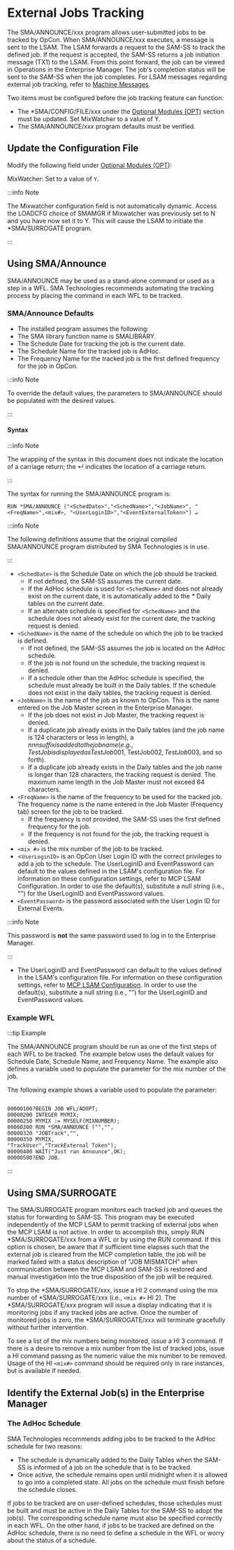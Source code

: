 # External Jobs Tracking

The SMA/ANNOUNCE/xxx program allows user-submitted jobs to be tracked by OpCon. When SMA/ANNOUNCE/xxx executes, a message is sent to the LSAM. The LSAM forwards a request to the SAM-SS to track the defined job. If the request is accepted, the SAM-SS returns a job initiation message (TX1) to the LSAM. From this point forward, the job can be viewed in Operations in the Enterprise Manager. The job's completion status will be sent to the SAM-SS when the job completes. For LSAM messages regarding external job tracking, refer to [Machine Messages](/reference-information/machine-messages).
 
Two items must be configured before the job tracking feature can function:

* The \*SMA/CONFIG/FILE/xxx under the [Optional Modules (OPT)](/operations-and-components/sma-manager/optional-modules) section must be updated. Set MixWatcher to a value of Y.
* The SMA/ANNOUNCE/xxx program defaults must be verified.

## Update the Configuration File

Modify the following field under [Optional Modules (OPT)](/operations-and-components/sma-manager/optional-modules):
 
MixWatcher: Set to a value of ```Y```.

:::info Note

The Mixwatcher configuration field is not automatically dynamic. Access the LOADCFG choice of SMAMGR if Mixwatcher was previously set to N and you have now set it to Y. This will cause the LSAM to initiate the \*SMA/SURROGATE program.

:::

## Using SMA/Announce

SMA/ANNOUNCE may be used as a stand-alone command or used as a step in a WFL. SMA Technologies recommends automating the tracking process by placing the command in each WFL to be tracked.

### SMA/Announce Defaults

* The installed program assumes the following:
* The SMA library function name is SMALIBRARY.
* The Schedule Date for tracking the job is the current date.
* The Schedule Name for the tracked job is AdHoc.
* The Frequency Name for the tracked job is the first defined frequency for the job in OpCon.

:::info Note

To override the default values, the parameters to SMA/ANNOUNCE should be populated with the desired values.

:::

#### Syntax

:::info Note

The wrapping of the syntax in this document does not indicate the location of a carriage return; the ↵ indicates the location of a carriage return.

:::

The syntax for running the SMA/ANNOUNCE program is:

```RUN *SMA/ANNOUNCE ("<SchedDate>","<SchedName>","<JobName>", "<FreqName>",<mix#>, "<UserLoginID>","<EventExternalToken>") ↵```

:::info Note

The following definitions assume that the original compiled SMA/ANNOUNCE program distributed by SMA Technologies is in use.

:::

* ```<SchedDate>``` is the Schedule Date on which the job should be tracked.
    * If not defined, the SAM-SS assumes the current date.
    * If the AdHoc schedule is used for ```<SchedName>``` and does not already exist on the current date, it is automatically added to the * Daily tables on the current date.
    * If an alternate schedule is specified for ```<SchedName>``` and the schedule does not already exist for the current date, the tracking request is denied.
* ```<SchedName>``` is the name of the schedule on which the job to be tracked is defined.
    * If not defined, the SAM-SS assumes the job is located on the AdHoc schedule.
    * If the job is not found on the schedule, the tracking request is denied.
    * If a schedule other than the AdHoc schedule is specified, the schedule must already be built in the Daily tables. If the schedule does not exist in the daily tables, the tracking request is denied.
* ```<JobName>``` is the name of the job as known to OpCon. This is the name entered on the Job Master screen in the Enterprise Manager.
    * If the job does not exist in Job Master, the tracking request is denied.
    * If a duplicate job already exists in the Daily tables (and the job name is 124 characters or less in length), a $nnn suffix is added to the job name (e.g., TestJob is displayed as TestJob$001, TestJob$002, TestJob$003, and so forth).
    * If a duplicate job already exists in the Daily tables and the job name is longer than 128 characters, the tracking request is denied. The maximum name length in the Job Master must not exceed 64 characters.
* ```<FreqName>``` is the name of the frequency to be used for the tracked job. The frequency name is the name entered in the Job Master (Frequency tab) screen for the job to be tracked.
    * If the frequency is not provided, the SAM-SS uses the first defined frequency for the job.
    * If the frequency is not found for the job, the tracking request is denied.
* ```<mix #>``` is the mix number of the job to be tracked.
* <```UserLoginID>``` is an OpCon User Login ID with the correct privileges to add a job to the schedule. The UserLoginID and EventPassword can default to the values defined in the LSAM's configuration file. For information on these configuration settings, refer to MCP LSAM Configuration. In order to use the default(s), substitute a null string (i.e., "") for the UserLoginID and EventPassword values.
* ```<EventPassword>``` is the password associated with the User Login ID for External Events.

:::info Note

This password is **not** the same password used to log in to the Enterprise Manager.

:::

* The UserLoginID and EventPassword can default to the values defined in the LSAM's configuration file. For information on these configuration settings, refer to [MCP LSAM Configuration](/configuration/mcp-lsam-configuration). In order to use the default(s), substitute a null string (i.e., "") for the UserLoginID and EventPassword values.


### Example WFL

:::tip Example

The SMA/ANNOUNCE program should be run as one of the first steps of each WFL to be tracked. The example below uses the default values for Schedule Date, Schedule Name, and Frequency Name. The example also defines a variable used to populate the parameter for the mix number of the job.

The following example shows a variable used to populate the parameter:

```

00000100?BEGIN JOB WFL/ADOPT;
00000200 INTEGER MYMIX;
00000250 MYMIX := MYSELF(MIXNUMBER);
00000300 RUN *SMA/ANNOUNCE ("","",
00000320 "JOBTrack","",
00000350 MYMIX,
"TrackUser","TrackExternal Token");
00000400 WAIT("Just ran Announce",OK);
00000500?END JOB.

```

:::

## Using SMA/SURROGATE

The SMA/SURROGATE program monitors each tracked job and queues the status for forwarding to SAM-SS. This program may be executed independently of the MCP LSAM to permit tracking of external jobs when the MCP LSAM is not active. In order to accomplish this, simply RUN \*SMA/SURROGATE/xxx from a WFL or by using the RUN command. If this option is chosen, be aware that if sufficient time elapses such that the external job is cleared from the MCP completion table, the job will be marked failed with a status description of "JOB MISMATCH" when communication between the MCP LSAM and SAM-SS is restored and manual investigation into the true disposition of the job will be required.
 
To stop the \*SMA/SURROGATE/xxx, issue a HI 2 command using the mix number of \*SMA/SURROGATE/xxx (i.e., ```<mix #>``` HI 2). The \*SMA/SURROGATE/xxx program will issue a display indicating that it is monitoring jobs if any tracked jobs are active. Once the number of monitored jobs is zero, the *SMA/SURROGATE/xxx will terminate gracefully without further intervention.
 
To see a list of the mix numbers being monitored, issue a HI 3 command. If there is a desire to remove a mix number from the list of tracked jobs, issue a HI command passing as the numeric value the mix number to be removed. Usage of the HI ```<mix#>``` command should be required only in rare instances, but is available if needed.

## Identify the External Job(s) in the Enterprise Manager

### The AdHoc Schedule

SMA Technologies recommends adding jobs to be tracked to the AdHoc schedule for two reasons:

* The schedule is dynamically added to the Daily Tables when the SAM-SS is informed of a job on the schedule that is to be tracked.
* Once active, the schedule remains open until midnight when it is allowed to go into a completed state. All jobs on the schedule must finish before the schedule closes.

If jobs to be tracked are on user-defined schedules, those schedules must be built and must be active in the Daily Tables for the SAM-SS to adopt the job(s). The corresponding schedule name must also be specified correctly in each WFL. On the other hand, if jobs to be tracked are defined on the AdHoc schedule, there is no need to define a schedule in the WFL or worry about the status of a schedule.

